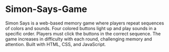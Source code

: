 # Simon-Says-Game
Simon Says is a web-based memory game where players repeat sequences of colors and sounds. Four colored buttons light up and play sounds in a specific order. Players must click the buttons in the correct sequence. The game increases in difficulty with each round, challenging memory and attention. Built with HTML, CSS, and JavaScript.

